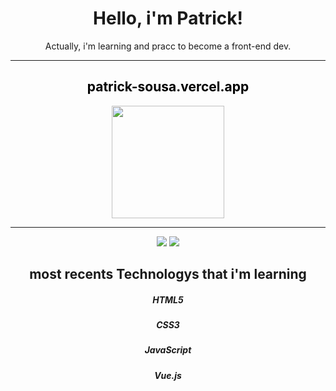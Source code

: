  <div align="center"> 
<h1>Hello, i'm Patrick! </h1>
 </div>
  
<div align="center">
 Actually, i'm learning and pracc to become a front-end dev.
</div>

 <hr>
 
 <div align="center">
 <h2><a href="https://patrick-sousa.vercel.app" target="_blank" style="color: black; text-decoration: none;">patrick-sousa.vercel.app</a></h2>
</div>



<div align="center">
  <a href="https://github.com/DevPatrickSousa">
  <img height="180em" src="https://github-readme-stats.vercel.app/api/top-langs/?username=DevPatrickSousa&layout=compact&langs_count=7&theme=outrun"/>
</div>
  
   <hr>
         
<div align="center">
  
  <a href="https://www.instagram.com/patrickalv_/" target="_blank"><img src="https://img.shields.io/badge/-Instagram-%23E4405F?style=for-the-badge&logo=instagram&logoColor=white" target="_blank"></a>
  <a href="https://www.linkedin.com/in/devpatricksousa/" target="_blank"><img src="https://img.shields.io/badge/-LinkedIn-%230077B5?style=for-the-badge&logo=linkedin&logoColor=white" target="_blank"></a>
  
 
 
 <div align="center">
 <h2>most recents Technologys that i'm learning</h2>
 </div>
 
 <div align="center"> 
  <h5>HTML5</h5>
  
  <h5>CSS3</h5>
  
  <h5>JavaScript</h5>
  
  <h5>Vue.js</h5>
</div>

